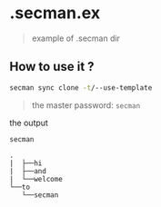 # .secman.ex

> example of .secman dir

## How to use it ?

```bash
secman sync clone -t/--use-template
```

> the master password: `secman`

the output

```
secman

.
|  ├──hi
|  ├──and
|  └──welcome
└──to
   └──secman
```
